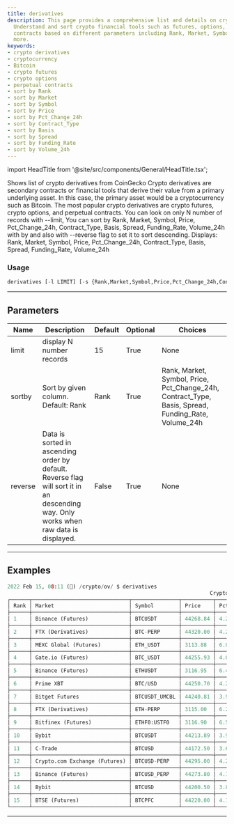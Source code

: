 ```yaml
---
title: derivatives
description: This page provides a comprehensive list and details on crypto derivatives.
  Understand and sort crypto financial tools such as futures, options, and perpetual
  contracts based on different parameters including Rank, Market, Symbol, Price, and
  more.
keywords:
- crypto derivatives
- cryptocurrency
- Bitcoin
- crypto futures
- crypto options
- perpetual contracts
- sort by Rank
- sort by Market
- sort by Symbol
- sort by Price
- sort by Pct_Change_24h
- sort by Contract_Type
- sort by Basis
- sort by Spread
- sort by Funding_Rate
- sort by Volume_24h
---
```


import HeadTitle from '@site/src/components/General/HeadTitle.tsx';

<HeadTitle title="derivatives - Ov - Crypto - Reference | OpenBB Terminal Docs" />

Shows list of crypto derivatives from CoinGecko Crypto derivatives are secondary contracts or financial tools that derive their value from a primary underlying asset. In this case, the primary asset would be a cryptocurrency such as Bitcoin. The most popular crypto derivatives are crypto futures, crypto options, and perpetual contracts. You can look on only N number of records with --limit, You can sort by Rank, Market, Symbol, Price, Pct_Change_24h, Contract_Type, Basis, Spread, Funding_Rate, Volume_24h with by and also with --reverse flag to set it to sort descending. Displays: Rank, Market, Symbol, Price, Pct_Change_24h, Contract_Type, Basis, Spread, Funding_Rate, Volume_24h

### Usage

```python
derivatives [-l LIMIT] [-s {Rank,Market,Symbol,Price,Pct_Change_24h,Contract_Type,Basis,Spread,Funding_Rate,Volume_24h}] [-r]
```

---

## Parameters

| Name | Description | Default | Optional | Choices |
| ---- | ----------- | ------- | -------- | ------- |
| limit | display N number records | 15 | True | None |
| sortby | Sort by given column. Default: Rank | Rank | True | Rank, Market, Symbol, Price, Pct_Change_24h, Contract_Type, Basis, Spread, Funding_Rate, Volume_24h |
| reverse | Data is sorted in ascending order by default. Reverse flag will sort it in an descending way. Only works when raw data is displayed. | False | True | None |


---

## Examples

```python
2022 Feb 15, 08:11 (🦋) /crypto/ov/ $ derivatives
                                                                 Crypto Derivatives
┌──────┬───────────────────────────────┬───────────────┬──────────┬────────────────┬───────────────┬───────┬────────┬──────────────┬────────────────┐
│ Rank │ Market                        │ Symbol        │ Price    │ Pct_Change_24h │ Contract_Type │ Basis │ Spread │ Funding_Rate │ Volume_24h     │
├──────┼───────────────────────────────┼───────────────┼──────────┼────────────────┼───────────────┼───────┼────────┼──────────────┼────────────────┤
│ 1    │ Binance (Futures)             │ BTCUSDT       │ 44268.84 │ 4.20           │ perpetual     │ 0.02  │ 0.01   │ -0.01        │ 14058514627.71 │
├──────┼───────────────────────────────┼───────────────┼──────────┼────────────────┼───────────────┼───────┼────────┼──────────────┼────────────────┤
│ 2    │ FTX (Derivatives)             │ BTC-PERP      │ 44320.00 │ 4.26           │ perpetual     │ -0.07 │ 0.01   │ 0.05         │ 3855173273.68  │
├──────┼───────────────────────────────┼───────────────┼──────────┼────────────────┼───────────────┼───────┼────────┼──────────────┼────────────────┤
│ 3    │ MEXC Global (Futures)         │ ETH_USDT      │ 3113.88  │ 6.05           │ perpetual     │ 0.06  │ 0.01   │ -0.02        │ 742832083.24   │
├──────┼───────────────────────────────┼───────────────┼──────────┼────────────────┼───────────────┼───────┼────────┼──────────────┼────────────────┤
│ 4    │ Gate.io (Futures)             │ BTC_USDT      │ 44255.93 │ 4.07           │ perpetual     │ 0.07  │ 0.01   │ -0.01        │ 1323562150.90  │
├──────┼───────────────────────────────┼───────────────┼──────────┼────────────────┼───────────────┼───────┼────────┼──────────────┼────────────────┤
│ 5    │ Binance (Futures)             │ ETHUSDT       │ 3116.95  │ 6.44           │ perpetual     │ 0.04  │ 0.01   │ -0.02        │ 6311502301.53  │
├──────┼───────────────────────────────┼───────────────┼──────────┼────────────────┼───────────────┼───────┼────────┼──────────────┼────────────────┤
│ 6    │ Prime XBT                     │ BTC/USD       │ 44250.70 │ 4.25           │ perpetual     │ 0.00  │ 0.02   │ 0.00         │ 237445592.24   │
├──────┼───────────────────────────────┼───────────────┼──────────┼────────────────┼───────────────┼───────┼────────┼──────────────┼────────────────┤
│ 7    │ Bitget Futures                │ BTCUSDT_UMCBL │ 44240.81 │ 3.93           │ perpetual     │ -0.01 │ 0.01   │ -0.01        │ 4770121162.81  │
├──────┼───────────────────────────────┼───────────────┼──────────┼────────────────┼───────────────┼───────┼────────┼──────────────┼────────────────┤
│ 8    │ FTX (Derivatives)             │ ETH-PERP      │ 3115.00  │ 6.25           │ perpetual     │ 0.03  │ 0.01   │ 0.00         │ 2193700085.40  │
├──────┼───────────────────────────────┼───────────────┼──────────┼────────────────┼───────────────┼───────┼────────┼──────────────┼────────────────┤
│ 9    │ Bitfinex (Futures)            │ ETHF0:USTF0   │ 3116.90  │ 6.59           │ perpetual     │ 0.05  │ 0.01   │ 0.00         │ 35390334.64    │
├──────┼───────────────────────────────┼───────────────┼──────────┼────────────────┼───────────────┼───────┼────────┼──────────────┼────────────────┤
│ 10   │ Bybit                         │ BTCUSDT       │ 44213.89 │ 3.90           │ perpetual     │ 0.06  │ 0.01   │ -0.01        │ 2873696641.99  │
├──────┼───────────────────────────────┼───────────────┼──────────┼────────────────┼───────────────┼───────┼────────┼──────────────┼────────────────┤
│ 11   │ C-Trade                       │ BTCUSD        │ 44172.50 │ 3.65           │ perpetual     │ 0.16  │ 0.01   │ 0.01         │ 25634007.98    │
├──────┼───────────────────────────────┼───────────────┼──────────┼────────────────┼───────────────┼───────┼────────┼──────────────┼────────────────┤
│ 12   │ Crypto.com Exchange (Futures) │ BTCUSD-PERP   │ 44295.00 │ 4.21           │ perpetual     │ -0.00 │ 0.02   │ 0.00         │ 882778425.04   │
├──────┼───────────────────────────────┼───────────────┼──────────┼────────────────┼───────────────┼───────┼────────┼──────────────┼────────────────┤
│ 13   │ Binance (Futures)             │ BTCUSD_PERP   │ 44273.80 │ 4.16           │ perpetual     │ 0.05  │ 0.01   │ -0.01        │ 5207414861.13  │
├──────┼───────────────────────────────┼───────────────┼──────────┼────────────────┼───────────────┼───────┼────────┼──────────────┼────────────────┤
│ 14   │ Bybit                         │ BTCUSD        │ 44200.50 │ 3.89           │ perpetual     │ 0.10  │ 0.01   │ -0.01        │ 1365988606.18  │
├──────┼───────────────────────────────┼───────────────┼──────────┼────────────────┼───────────────┼───────┼────────┼──────────────┼────────────────┤
│ 15   │ BTSE (Futures)                │ BTCPFC        │ 44220.00 │ 4.10           │ perpetual     │ 0.03  │ 0.01   │ 0.00         │ 1022965434.27  │
└──────┴───────────────────────────────┴───────────────┴──────────┴────────────────┴───────────────┴───────┴────────┴──────────────┴────────────────┘
```
---
